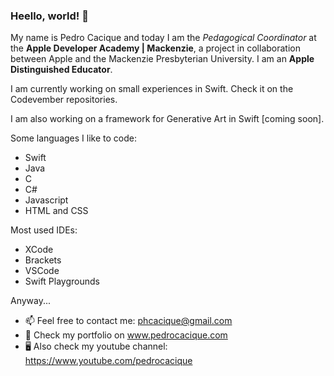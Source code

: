 ### Heello, world! 👋

My name is Pedro Cacique and today I am the *Pedagogical Coordinator* at the **Apple Developer Academy | Mackenzie**, a project in collaboration between Apple and the Mackenzie Presbyterian University. I am an **Apple Distinguished Educator**.

I am currently working on small experiences in Swift. Check it on the Codevember repositories.

I am also working on a framework for Generative Art in Swift [coming soon].

Some languages I like to code:
- Swift
- Java
- C
- C#
- Javascript
- HTML and CSS

Most used IDEs:
- XCode
- Brackets
- VSCode
- Swift Playgrounds

Anyway...
- 📫 Feel free to contact me: phcacique@gmail.com
- 📓 Check my portfolio on www.pedrocacique.com
- 🖥 Also check my youtube channel: https://www.youtube.com/pedrocacique
